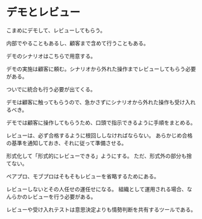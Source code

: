 # デモとレビュー

こまめにデモして、レビューしてもらう。

内部でやることもあるし、顧客まで含めて行うこともある。

デモのシナリオはこちらで用意する。

デモの実施は顧客に頼む。シナリオから外れた操作までレビューしてもらう必要がある。

ついでに統合も行う必要が出てくる。

デモは顧客に触ってもらうので、急かさずにシナリオから外れた操作も受け入れるべき。

デモでは顧客に操作してもらうため、口頭で指示できるように手順をまとめる。

レビューは、必ず合格するように根回ししなければならない。
あらかじめ合格の基準を通知しておき、それに従って準備させる。

形式化して「形式的にレビューできる」ようにする。
ただ、形式外の部分も捨てない。

ペアプロ、モブプロはそもそもレビューを省略するためにある。

レビューしないとその人任せの運任せになる。
組織として運用される場合、なんらかのレビューを行う必要がある。

レビューや受け入れテストは意思決定よりも情勢判断を共有するツールである。
